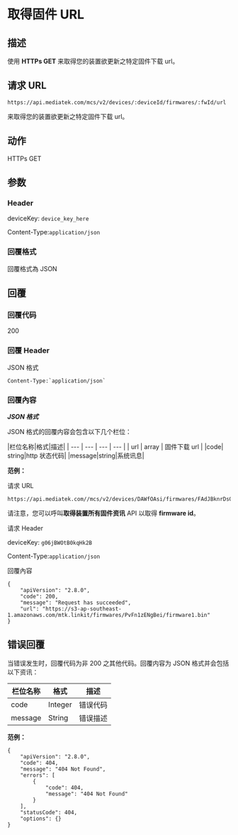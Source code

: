 # 取得固件 URL

## 描述

使用 **HTTPs GET** 来取得您的装置欲更新之特定固件下载 url。


## 请求 URL

```
https://api.mediatek.com/mcs/v2/devices/:deviceId/firmwares/:fwId/url

```
来取得您的装置欲更新之特定固件下载 url。

## 动作
HTTPs GET


## 参数
### Header


deviceKey: `device_key_here`

Content-Type:`application/json`


### 回覆格式
回覆格式為 JSON

## 回覆

### 回覆代码
200

### 回覆 Header
JSON 格式
```
Content-Type:`application/json`
```

### 回覆內容

***JSON 格式***

JSON 格式的回覆内容会包含以下几个栏位：

|栏位名称|格式|描述|
| --- | --- | --- | --- |
| url | array | 固件下载 url |
|code| string|http 状态代码|
|message|string|系统讯息|


**范例：**

请求 URL
```
https://api.mediatek.com//mcs/v2/devices/DAWfOAsi/firmwares/FAdJBknrDsOm/url
```

请注意，您可以呼叫**取得装置所有固件资讯** API 以取得 **firmware id**。

请求 Header

deviceKey: `g06jBWOtB0kqHk2B`

Content-Type:`application/json`


回覆內容

```
{
    "apiVersion": "2.8.0",
    "code": 200,
    "message": "Request has succeeded",
    "url": "https://s3-ap-southeast-1.amazonaws.com/mtk.linkit/firmwares/PvFn1zENgBei/firmware1.bin"
}

```


## 错误回覆

当错误发生时，回覆代码为非 200 之其他代码。回覆内容为 JSON 格式并会包括以下资讯：

| 栏位名称 | 格式 |描述|
| --- | --- | --- |
| code | Integer | 错误代码 |
| message | String | 错误描述 |

**范例：**

```
{
    "apiVersion": "2.8.0",
    "code": 404,
    "message": "404 Not Found",
    "errors": [
        {
            "code": 404,
            "message": "404 Not Found"
        }
    ],
    "statusCode": 404,
    "options": {}
}
```

